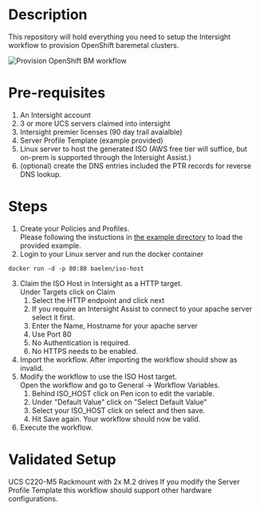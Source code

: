 # Description
This repository will hold everything you need to setup the Intersight workflow to provision OpenShift baremetal clusters. 

![Provision OpenShift BM workflow](https://user-images.githubusercontent.com/11138110/201941372-92b1b8af-e611-4b8d-b5f2-acbade6fa00a.jpg)

# Pre-requisites
1. An Intersight account
2. 3 or more UCS servers claimed into intersight
3. Intersight premier licenses (90 day trail avaialble)
4. Server Profile Template (example provided)
5. Linux server to host the generated ISO (AWS free tier will suffice, but on-prem is supported through the Intersight Assist.)
6. (optional) create the DNS entries included the PTR records for reverse DNS lookup.

# Steps
1. Create your Policies and Profiles.<br>
Please following the instuctions in [the example directory](examples/README.MD) to load the provided example.
2. Login to your Linux server and run the docker container
``` 
docker run -d -p 80:80 baelen/iso-host
```
3. Claim the ISO Host in Intersight as a HTTP target.<br>
Under Targets click on Claim
    1. Select the HTTP endpoint and click next
    2. If you require an Intersight Assist to connect to your apache server select it first.
    3. Enter the Name, Hostname for your apache server
    4. Use Port 80
    5. No Authentication is required.
    6. No HTTPS needs to be enabled.
4. Import the workflow. After importing the workflow should show as invalid.
5. Modify the workflow to use the ISO Host target. <br>
Open the workflow and go to General -> Workflow Variables.
    1. Behind ISO_HOST click on Pen icon to edit the variable. 
    2. Under "Default Value" click on "Select Default Value"
    3. Select your ISO_HOST click on select and then save.
    3. Hit Save again. Your workflow should now be valid. 
7. Execute the workflow.
    
# Validated Setup
UCS C220-M5 Rackmount with 2x M.2 drives
If you modify the Server Profile Template this workflow should support other hardware configurations.


